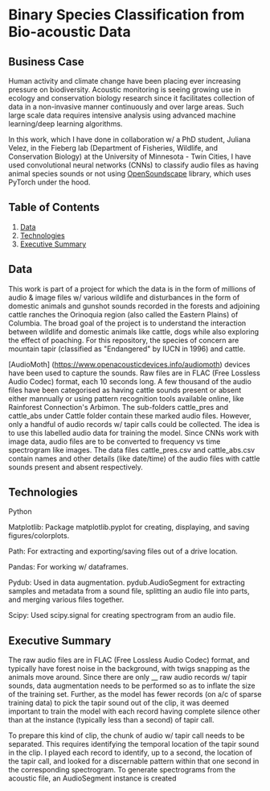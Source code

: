 # Binary Species Classification from Bio-acoustic Data


## Business Case

Human activity and climate change have been placing ever increasing pressure on biodiversity. Acoustic monitoring is seeing growing use in ecology and conservation biology research since it facilitates collection of data in a non-invasive manner continuously and over large areas. Such large scale data requires intensive analysis using advanced machine learning/deep learning algorithms.

In this work, which I have done in collaboration w/ a PhD student, Juliana Velez, in the Fieberg lab (Department of Fisheries, Wildlife, and Conservation Biology) at the University of Minnesota - Twin Cities, I have used convolutional neural networks (CNNs) to classify audio files as having animal species sounds or not using [OpenSoundscape](https://github.com/kitzeslab/opensoundscape) library, which uses PyTorch under the hood.


## Table of Contents

1. [ Data ](#data)
2. [ Technologies ](#tex)
3. [ Executive Summary ](#exsum)


<a name="data"></a>
## Data

This work is part of a project for which the data is in the form of millions of audio & image files w/ various wildlife and disturbances in the form of domestic animals and gunshot sounds recorded in the forests and adjoining cattle ranches the Orinoquia region (also called the Eastern Plains) of Columbia. The broad goal of the project is to understand the interaction between wildlife and domestic animals like cattle, dogs while also exploring the effect of poaching. For this repository, the species of concern are mountain tapir (classified as "Endangered" by IUCN in 1996) and cattle.

[AudioMoth] (https://www.openacousticdevices.info/audiomoth) devices have been used to capture the sounds. Raw files are in FLAC (Free Lossless Audio Codec) format, each 10 seconds long. A few thousand of the audio files have been categorised as having cattle sounds present or absent either mannually or using pattern recognition tools available online, like Rainforest Connection's Arbimon. The sub-folders cattle_pres and cattle_abs under Cattle folder contain these marked audio files. However, only a handful of audio records w/ tapir calls could be collected. The idea is to use this labelled audio data for training the model. Since CNNs work with image data, audio files are to be converted to frequency vs time spectrogram like images. The data files cattle_pres.csv and cattle_abs.csv contain names and other details (like date/time) of the audio files with cattle sounds present and absent respectively.

<a name="tex"></a>
## Technologies

Python

Matplotlib: Package matplotlib.pyplot for creating, displaying, and saving figures/colorplots.

Path: For extracting and exporting/saving files out of a drive location.

Pandas: For working w/ dataframes.

Pydub: Used in data augmentation. pydub.AudioSegment for extracting samples and metadata from a sound file, splitting an audio file into parts, and merging various files together.

Scipy: Used scipy.signal for creating spectrogram from an audio file.



<a name="exsum"></a>
## Executive Summary

The raw audio files are in FLAC (Free Lossless Audio Codec) format, and typically have forest noise in the background, with twigs snapping as the animals move around. Since there are only __ raw audio records w/ tapir sounds, data augmentation needs to be performed so as to inflate the size of the training set. Further, as the model has fewer records (on a/c of sparse training data) to pick the tapir sound out of the clip, it was deemed important to train the model with each record having complete silence other than at the instance (typically less than a second) of tapir call. 

To prepare this kind of clip, the chunk of audio w/ tapir call needs to be separated. This requires identifying the temporal location of the tapir sound in the clip. I played each record to identify, up to a second, the location of the tapir call, and looked for a discernable pattern within that one second in the corresponding spectrogram. To generate spectrograms from the acoustic file, an AudioSegment instance is created 
